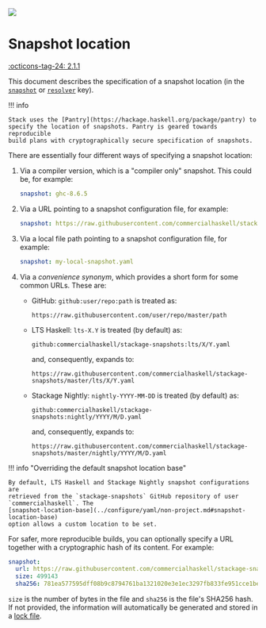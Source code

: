 <div class="hidden-warning"><a href="https://docs.haskellstack.org/"><img src="https://rawgit.com/commercialhaskell/stack/master/doc/img/hidden-warning.svg"></a></div>

# Snapshot location

[:octicons-tag-24: 2.1.1](https://github.com/commercialhaskell/stack/releases/tag/v2.1.1)

This document describes the specification of a snapshot location (in the
  [`snapshot`](../configure/yaml/project.md#snapshot) or
  [`resolver`](../configure/yaml/project.md#resolver) key).

!!! info

    Stack uses the [Pantry](https://hackage.haskell.org/package/pantry) to
    specify the location of snapshots. Pantry is geared towards reproducible
    build plans with cryptographically secure specification of snapshots.

There are essentially four different ways of specifying a snapshot location:

1.  Via a compiler version, which is a "compiler only" snapshot. This could be,
    for example:

    ~~~yaml
    snapshot: ghc-8.6.5
    ~~~

2.  Via a URL pointing to a snapshot configuration file, for example:

    ~~~yaml
    snapshot: https://raw.githubusercontent.com/commercialhaskell/stackage-snapshots/master/nightly/2018/8/21.yaml`
    ~~~

3.  Via a local file path pointing to a snapshot configuration file, for
    example:

    ~~~yaml
    snapshot: my-local-snapshot.yaml
    ~~~

4.  Via a _convenience synonym_, which provides a short form for some common
    URLs. These are:

    *   GitHub: `github:user/repo:path` is treated as:

        ~~~text
        https://raw.githubusercontent.com/user/repo/master/path
        ~~~

    *   LTS Haskell: `lts-X.Y` is treated (by default) as:

        ~~~text
        github:commercialhaskell/stackage-snapshots:lts/X/Y.yaml
        ~~~

        and, consequently, expands to:

        ~~~text
        https://raw.githubusercontent.com/commercialhaskell/stackage-snapshots/master/lts/X/Y.yaml
        ~~~

    *   Stackage Nightly: `nightly-YYYY-MM-DD` is treated (by default) as:

        ~~~text
        github:commercialhaskell/stackage-snapshots:nightly/YYYY/M/D.yaml
        ~~~

        and, consequently, expands to:

        ~~~text
        https://raw.githubusercontent.com/commercialhaskell/stackage-snapshots/master/nightly/YYYY/M/D.yaml
        ~~~

!!! info "Overriding the default snapshot location base"

    By default, LTS Haskell and Stackage Nightly snapshot configurations are
    retrieved from the `stackage-snapshots` GitHub repository of user
    `commercialhaskell`. The
    [snapshot-location-base](../configure/yaml/non-project.md#snapshot-location-base)
    option allows a custom location to be set.

For safer, more reproducible builds, you can optionally specify a URL
together with a cryptographic hash of its content. For example:

~~~yaml
snapshot:
  url: https://raw.githubusercontent.com/commercialhaskell/stackage-snapshots/master/lts/12/0.yaml
  size: 499143
  sha256: 781ea577595dff08b9c8794761ba1321020e3e1ec3297fb833fe951cce1bee11
~~~

`size` is the number of bytes in the file and `sha256` is the file's SHA256
hash. If not provided, the information will automatically be generated and
stored in a [lock file](lock_files.md).
